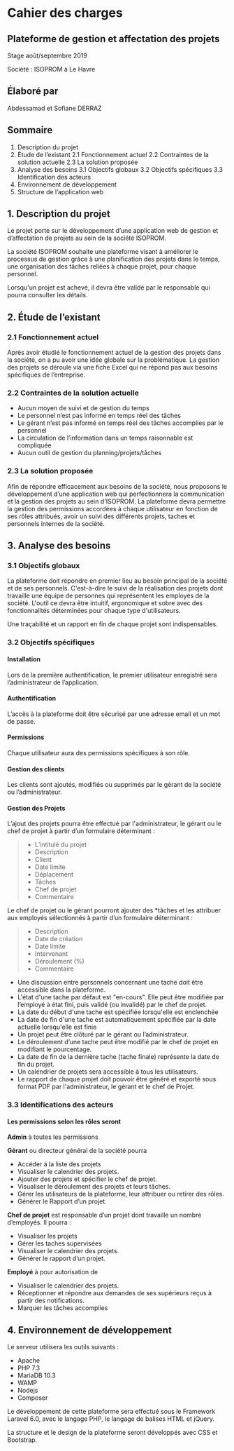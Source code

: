 # Cahier des charges

## Plateforme de gestion et affectation des projets

Stage août/septembre 2019

Société : ISOPROM à Le Havre

## Élaboré par

Abdessamad et Sofiane DERRAZ

## Sommaire

1. Description du projet
2. Étude de l’existant
2.1 Fonctionnement actuel
2.2 Contraintes de la solution actuelle
2.3 La solution proposée
3. Analyse des besoins
3.1 Objectifs globaux
3.2 Objectifs spécifiques
3.3 Identification des acteurs
4. Environnement de développement
5. Structure de l’application web

## 1. Description du projet

Le projet porte sur le développement d’une application web de gestion et d’affectation de projets au sein de la société ISOPROM.

La société ISOPROM souhaite une plateforme visant à améliorer le processus de gestion grâce à une planification des projets dans le temps, une organisation des tâches reliées à chaque projet, pour chaque personnel.

Lorsqu'un projet est achevé, il devra être validé par le responsable qui pourra consulter les détails.

## 2. Étude de l’existant

### 2.1 Fonctionnement actuel

Après avoir étudié le fonctionnement actuel de la gestion des projets dans la société, on a pu avoir une idée globale sur la problématique. La gestion des projets se déroule via une fiche Excel qui ne répond pas aux besoins spécifiques de l’entreprise.

### 2.2 Contraintes de la solution actuelle

- Aucun moyen de suivi et de gestion du temps
- Le personnel n’est pas informé en temps réel des tâches
- Le gérant n’est pas informé en temps réel des tâches accomplies par le personnel
- La circulation de l’information dans un temps raisonnable est compliquée
- Aucun outil de gestion du planning/projets/tâches

### 2.3 La solution proposée

Afin de répondre efficacement aux besoins de la société, nous proposons le développement d’une application web qui perfectionnera la communication et la gestion des projets au sein d'ISOPROM. La plateforme devra permettre la gestion des permissions accordées à chaque utilisateur en fonction de ses rôles attribués, avoir un suivi des différents projets, taches et personnels internes de la société.

## 3. Analyse des besoins

### 3.1 Objectifs globaux

La plateforme doit répondre en premier lieu au besoin principal de la société et de ses personnels. C'est-à-dire le suivi de la réalisation des projets dont travaille une équipe de personnes qui représentent les employés de la société. L'outil ce devra être intuitif, ergonomique et sobre avec des fonctionnalités déterminées pour chaque type d'utilisateurs.

Une traçabilité et un rapport en fin de chaque projet sont indispensables.

### 3.2 Objectifs spécifiques

#### Installation

Lors de la première authentification, le premier utilisateur enregistré sera l’administrateur de l’application.

#### Authentification

L’accès à la plateforme doit être sécurisé par une adresse email et un mot de passe.

#### Permissions

Chaque utilisateur aura des permissions spécifiques à son rôle.

#### Gestion des clients

Les clients sont ajoutés, modifiés ou supprimés par le gérant de la société ou l’administrateur.

#### Gestion des Projets

L’ajout des projets pourra être effectué par l'administrateur, le gérant ou le chef de projet à partir d’un formulaire déterminant :

> - L’intitulé du projet
> - Description
> - Client
> - Date limite
> - Déplacement
> - Tâches
> - Chef de projet
> - Commentaire

Le chef de projet ou le gérant pourront ajouter des *tâches et les attribuer aux employés sélectionnés à partir d’un formulaire déterminant :

> - Description
> - Date de création
> - Date limite
> - Intervenant
> - Déroulement (%)
> - Commentaire

- Une discussion entre personnels concernant une tache doit être accessible dans la plateforme.
- L'état d'une tache par défaut est "en-cours". Elle peut être modifiée par l’employé à état fini, puis validé (ou invalidé) par le chef de projet.
- La date du début d'une tache est spécifiée lorsqu'elle est enclenchée
- La date de fin d'une tache est automatiquement spécifiée par la date actuelle lorsqu'elle est finie
- Un projet peut être clôturé par le gérant ou l’administrateur.
- Le déroulement d’une tache peut être modifié par le chef de projet en modifiant le pourcentage.
- La date de fin de la dernière tache (tache finale) représente la date de fin du projet.
- Un calendrier de projets sera accessible à tous les utilisateurs.
- Le rapport de chaque projet doit pouvoir être généré et exporté sous format PDF par l'administrateur, le gérant et le chef de Projet.

### 3.3 Identifications des acteurs

#### Les permissions selon les rôles seront

**Admin** à toutes les permissions

**Gérant** ou directeur général de la société pourra

- Accéder à la liste des projets
- Visualiser le calendrier des projets.
- Ajouter des projets et spécifier le chef de projet.
- Visualiser le déroulement des projets et leurs tâches.
- Gérer les utilisateurs de la plateforme, leur attribuer ou retirer des rôles.
- Générer le Rapport d’un projet.

**Chef de projet** est responsable d’un projet dont travaille un nombre d’employés. Il pourra :

- Visualiser les projets
- Gérer les taches supervisées
- Visualiser le calendrier des projets.
- Générer le rapport d’un projet.

**Employé** à pour autorisation de

- Visualiser le calendrier des projets.
- Réceptionner et répondre aux demandes de ses supérieurs reçus à partir des notifications.
- Marquer les tâches accomplies

## 4. Environnement de développement

Le serveur utilisera les outils suivants :

- Apache
- PHP 7.3
- MariaDB 10.3
- WAMP
- Nodejs
- Composer

Le développement de cette plateforme sera effectué sous le Framework Laravel 6.0, avec le langage PHP, le langage de balises HTML et jQuery.

La structure et le design de la plateforme seront développés avec CSS et Bootstrap.
